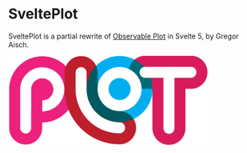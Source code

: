 # SveltePlot

SveltePlot is a partial rewrite of [Observable Plot](https://github.com/observablehq/plot) in Svelte 5, by Gregor Aisch.

<img src="static/logo.png" alt="logo" width="400" />
